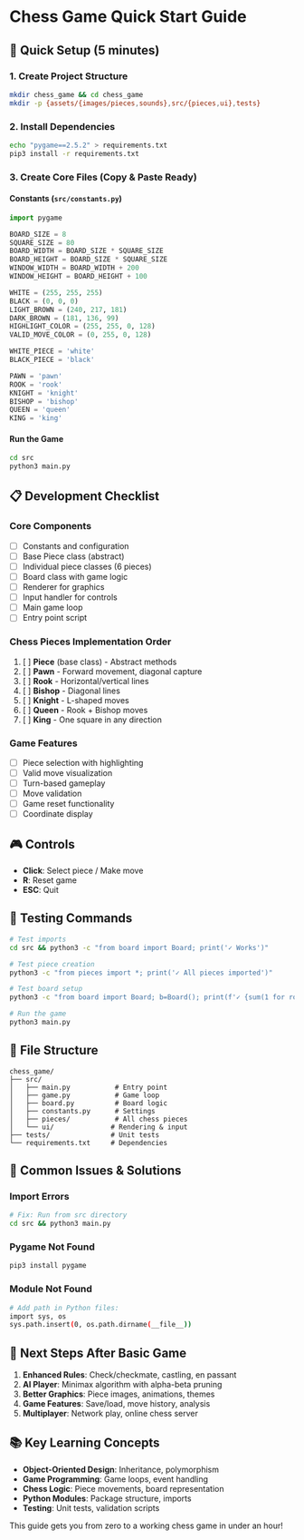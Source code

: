 # Chess Game Quick Start Guide

## 🚀 Quick Setup (5 minutes)

### 1. Create Project Structure
```bash
mkdir chess_game && cd chess_game
mkdir -p {assets/{images/pieces,sounds},src/{pieces,ui},tests}
```

### 2. Install Dependencies
```bash
echo "pygame==2.5.2" > requirements.txt
pip3 install -r requirements.txt
```

### 3. Create Core Files (Copy & Paste Ready)

#### Constants (`src/constants.py`)
```python
import pygame

BOARD_SIZE = 8
SQUARE_SIZE = 80
BOARD_WIDTH = BOARD_SIZE * SQUARE_SIZE
BOARD_HEIGHT = BOARD_SIZE * SQUARE_SIZE
WINDOW_WIDTH = BOARD_WIDTH + 200
WINDOW_HEIGHT = BOARD_HEIGHT + 100

WHITE = (255, 255, 255)
BLACK = (0, 0, 0)
LIGHT_BROWN = (240, 217, 181)
DARK_BROWN = (181, 136, 99)
HIGHLIGHT_COLOR = (255, 255, 0, 128)
VALID_MOVE_COLOR = (0, 255, 0, 128)

WHITE_PIECE = 'white'
BLACK_PIECE = 'black'

PAWN = 'pawn'
ROOK = 'rook'
KNIGHT = 'knight'
BISHOP = 'bishop'
QUEEN = 'queen'
KING = 'king'
```

#### Run the Game
```bash
cd src
python3 main.py
```

## 📋 Development Checklist

### Core Components
- [ ] Constants and configuration
- [ ] Base Piece class (abstract)
- [ ] Individual piece classes (6 pieces)
- [ ] Board class with game logic
- [ ] Renderer for graphics
- [ ] Input handler for controls
- [ ] Main game loop
- [ ] Entry point script

### Chess Pieces Implementation Order
1. [ ] **Piece** (base class) - Abstract methods
2. [ ] **Pawn** - Forward movement, diagonal capture
3. [ ] **Rook** - Horizontal/vertical lines
4. [ ] **Bishop** - Diagonal lines  
5. [ ] **Knight** - L-shaped moves
6. [ ] **Queen** - Rook + Bishop moves
7. [ ] **King** - One square in any direction

### Game Features
- [ ] Piece selection with highlighting
- [ ] Valid move visualization
- [ ] Turn-based gameplay
- [ ] Move validation
- [ ] Game reset functionality
- [ ] Coordinate display

## 🎮 Controls
- **Click**: Select piece / Make move
- **R**: Reset game
- **ESC**: Quit

## 🔧 Testing Commands

```bash
# Test imports
cd src && python3 -c "from board import Board; print('✓ Works')"

# Test piece creation
python3 -c "from pieces import *; print('✓ All pieces imported')"

# Test board setup
python3 -c "from board import Board; b=Board(); print(f'✓ {sum(1 for row in b.board for p in row if p)} pieces')"

# Run the game
python3 main.py
```

## 📁 File Structure
```
chess_game/
├── src/
│   ├── main.py           # Entry point
│   ├── game.py           # Game loop
│   ├── board.py          # Board logic
│   ├── constants.py      # Settings
│   ├── pieces/           # All chess pieces
│   └── ui/              # Rendering & input
├── tests/               # Unit tests
└── requirements.txt     # Dependencies
```

## 🚨 Common Issues & Solutions

### Import Errors
```bash
# Fix: Run from src directory
cd src && python3 main.py
```

### Pygame Not Found
```bash
pip3 install pygame
```

### Module Not Found
```bash
# Add path in Python files:
import sys, os
sys.path.insert(0, os.path.dirname(__file__))
```

## 🎯 Next Steps After Basic Game

1. **Enhanced Rules**: Check/checkmate, castling, en passant
2. **AI Player**: Minimax algorithm with alpha-beta pruning
3. **Better Graphics**: Piece images, animations, themes
4. **Game Features**: Save/load, move history, analysis
5. **Multiplayer**: Network play, online chess server

## 📚 Key Learning Concepts

- **Object-Oriented Design**: Inheritance, polymorphism
- **Game Programming**: Game loops, event handling
- **Chess Logic**: Piece movements, board representation
- **Python Modules**: Package structure, imports
- **Testing**: Unit tests, validation scripts

This guide gets you from zero to a working chess game in under an hour!
